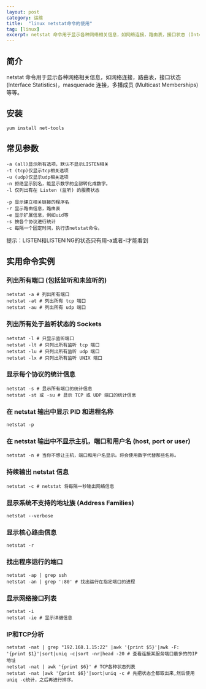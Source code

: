 ```yaml
---
layout: post
category: 运维
title:  "linux netstat命令的使用"
tag: [linux]
excerpt: netstat 命令用于显示各种网络相关信息，如网络连接，路由表，接口状态 (Interface Statistics)，masquerade 连接，多播成员 (Multicast Memberships) 等等。
---
```


## 简介

netstat 命令用于显示各种网络相关信息，如网络连接，路由表，接口状态 (Interface Statistics)，masquerade 连接，多播成员 (Multicast Memberships) 等等。

## 安装

```shell
yum install net-tools
```

## 常见参数

```shell
-a (all)显示所有选项，默认不显示LISTEN相关
-t (tcp)仅显示tcp相关选项
-u (udp)仅显示udp相关选项
-n 拒绝显示别名，能显示数字的全部转化成数字。
-l 仅列出有在 Listen (监听) 的服務状态

-p 显示建立相关链接的程序名
-r 显示路由信息，路由表
-e 显示扩展信息，例如uid等
-s 按各个协议进行统计
-c 每隔一个固定时间，执行该netstat命令。
```

提示：LISTEN和LISTENING的状态只有用-a或者-l才能看到

## 实用命令实例

### 列出所有端口 (包括监听和未监听的)

```shell
netstat -a # 列出所有端口
netstat -at # 列出所有 tcp 端口
netstat -au # 列出所有 udp 端口
```

### 列出所有处于监听状态的 Sockets

```shell
netstat -l # 只显示监听端口
netstat -lt # 只列出所有监听 tcp 端口
netstat -lu # 只列出所有监听 udp 端口
netstat -lx # 只列出所有监听 UNIX 端口
```

### 显示每个协议的统计信息

```shell
netstat -s # 显示所有端口的统计信息
netstat -st 或 -su # 显示 TCP 或 UDP 端口的统计信息 
```

### 在 netstat 输出中显示 PID 和进程名称

```shell
netstat -p
```

### 在 netstat 输出中不显示主机，端口和用户名 (host, port or user)

```shell
netstat -n # 当你不想让主机，端口和用户名显示。将会使用数字代替那些名称。
```

### 持续输出 netstat 信息

```shell
netstat -c # netstat 将每隔一秒输出网络信息
```

### 显示系统不支持的地址族 (Address Families)

```shell
netstat --verbose
```

### 显示核心路由信息

```shell
netstat -r
```

### 找出程序运行的端口

```shell
netstat -ap | grep ssh
netstat -an | grep ':80' # 找出运行在指定端口的进程
```

### 显示网络接口列表

```shell
netstat -i
netstat -ie # 显示详细信息
```

### IP和TCP分析

```shell
netstat -nat | grep "192.168.1.15:22" |awk '{print $5}'|awk -F: '{print $1}'|sort|uniq -c|sort -nr|head -20 # 查看连接某服务端口最多的的IP地址
netstat -nat | awk '{print $6}' # TCP各种状态列表
netstat -nat |awk '{print $6}'|sort|uniq -c # 先把状态全都取出来,然后使用uniq -c统计，之后再进行排序。
```

